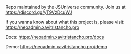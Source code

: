 Repo maintained by the JSUniverse community. Join us at https://discord.gg/yT9VzDcuWJ

If you wanna know about what this project is, please visit: https://neoadmin.xavitristancho.pro

Docs: https://neoadmin.xavitristancho.pro/docs

Demo: https://neoadmin.xavitristancho.pro/demo
